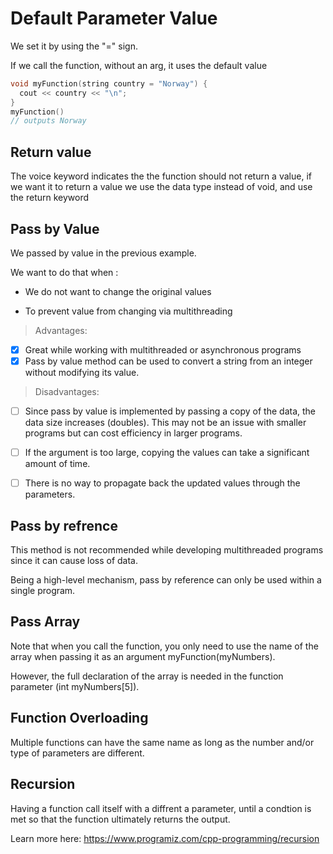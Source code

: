 # Default Parameter Value

We set it by using the "=" sign.

If we call the function, without an arg, it uses the default value

```c++
void myFunction(string country = "Norway") {
  cout << country << "\n";
}
myFunction()
// outputs Norway
```

## Return value

The voice keyword indicates the the function should not return a value, if we want it to return a value we use the data type instead of void, and use the return keyword

## Pass by Value

We passed by value in the previous example.

We want to do that when :

- We do not want to change the original values

- To prevent value from changing via multithreading

> Advantages:

- [x] Great while working with multithreaded or asynchronous programs
- [x] Pass by value method can be used to convert a string from an integer without modifying its value.

> Disadvantages:

- [ ] Since pass by value is implemented by passing a copy of the data, the data size increases (doubles). This may not be an issue with smaller programs but can cost efficiency in larger programs.
- [ ] If the argument is too large, copying the values can take a significant amount of time.
- [ ] There is no way to propagate back the updated values through the parameters.


## Pass by refrence

This method is not recommended while developing multithreaded programs since it can cause loss of data.

Being a high-level mechanism, pass by reference can only be used within a single program.

## Pass Array

Note that when you call the function, you only need to use the name of the array when passing it as an argument myFunction(myNumbers). 

However, the full declaration of the array is needed in the function parameter (int myNumbers[5]).

## Function Overloading

Multiple functions can have the same name as long as the number and/or type of parameters are different.

## Recursion

Having a function call itself with a diffrent a parameter, until a condtion is met so that the function ultimately returns the output.

Learn more here: https://www.programiz.com/cpp-programming/recursion

